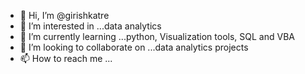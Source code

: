 - 👋 Hi, I’m @girishkatre
- 👀 I’m interested in ...data analytics  
- 🌱 I’m currently learning ...python, Visualization tools, SQL and VBA
- 💞️ I’m looking to collaborate on ...data analytics projects
- 📫 How to reach me ...

<!---
girishkatre/girishkatre is a ✨ special ✨ repository because its `README.md` (this file) appears on your GitHub profile.
You can click the Preview link to take a look at your changes.
--->
